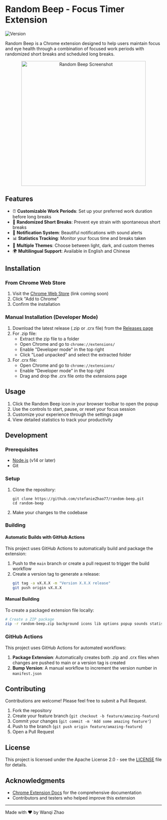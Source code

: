 # Random Beep - Focus Timer Extension

![Version](https://img.shields.io/badge/version-1.0.0-blue)

Random Beep is a Chrome extension designed to help users maintain focus and eye health through a combination of focused work periods with randomized short breaks and scheduled long breaks.

<p align="center">
  <img src="docs/images/screenshot.png" width="400" alt="Random Beep Screenshot">
</p>

## Features

- ⏰ **Customizable Work Periods**: Set up your preferred work duration before long breaks
- 👀 **Randomized Short Breaks**: Prevent eye strain with spontaneous short breaks
- 🔔 **Notification System**: Beautiful notifications with sound alerts
- 📊 **Statistics Tracking**: Monitor your focus time and breaks taken
- 🎨 **Multiple Themes**: Choose between light, dark, and custom themes
- 🌍 **Multilingual Support**: Available in English and Chinese

## Installation

### From Chrome Web Store

1. Visit the [Chrome Web Store](https://chrome.google.com/webstore) (link coming soon)
2. Click "Add to Chrome"
3. Confirm the installation

### Manual Installation (Developer Mode)

1. Download the latest release (.zip or .crx file) from the [Releases page](https://github.com/stefanieZhao77/random-beep/releases)
2. For .zip file:
   - Extract the zip file to a folder
   - Open Chrome and go to `chrome://extensions/`
   - Enable "Developer mode" in the top right
   - Click "Load unpacked" and select the extracted folder
3. For .crx file:
   - Open Chrome and go to `chrome://extensions/`
   - Enable "Developer mode" in the top right
   - Drag and drop the .crx file onto the extensions page

## Usage

1. Click the Random Beep icon in your browser toolbar to open the popup
2. Use the controls to start, pause, or reset your focus session
3. Customize your experience through the settings page
4. View detailed statistics to track your productivity

## Development

### Prerequisites

- [Node.js](https://nodejs.org/) (v14 or later)
- Git

### Setup

1. Clone the repository:
   ```
   git clone https://github.com/stefanieZhao77/random-beep.git
   cd random-beep
   ```

2. Make your changes to the codebase

### Building

#### Automatic Builds with GitHub Actions

This project uses GitHub Actions to automatically build and package the extension:

1. Push to the `main` branch or create a pull request to trigger the build workflow
2. Create a version tag to generate a release:
   ```bash
   git tag -a vX.X.X -m "Version X.X.X release"
   git push origin vX.X.X
   ```

#### Manual Building

To create a packaged extension file locally:

```bash
# Create a ZIP package
zip -r random-beep.zip background icons lib options popup sounds statistics storage utils _locales manifest.json offscreen.html offscreen.js
```

### GitHub Actions

This project uses GitHub Actions for automated workflows:

1. **Package Extension**: Automatically creates both .zip and .crx files when changes are pushed to main or a version tag is created
2. **Bump Version**: A manual workflow to increment the version number in `manifest.json`

## Contributing

Contributions are welcome! Please feel free to submit a Pull Request.

1. Fork the repository
2. Create your feature branch (`git checkout -b feature/amazing-feature`)
3. Commit your changes (`git commit -m 'Add some amazing feature'`)
4. Push to the branch (`git push origin feature/amazing-feature`)
5. Open a Pull Request

## License

This project is licensed under the Apache License 2.0 - see the [LICENSE](LICENSE) file for details.

## Acknowledgments

- [Chrome Extension Docs](https://developer.chrome.com/docs/extensions/) for the comprehensive documentation
- Contributors and testers who helped improve this extension

---

Made with ❤️ by Wanqi Zhao